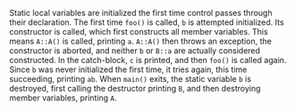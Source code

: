 Static local variables are initialized the first time control passes through their declaration. The first time `foo()` is called, `b` is attempted initialized. Its constructor is called, which first constructs all member variables. This means `A::A()` is called, printing `a`. `A::A()` then throws an exception, the constructor is aborted, and neither `b` or `B::a` are actually considered constructed. In the catch-block, `c` is printed, and then `foo()` is called again. Since `b` was never initialized the first time, it tries again, this time succeeding, printing `ab`. When `main()` exits, the static variable `b` is destroyed, first calling the destructor printing `B`, and then destroying member variables, printing `A`. 